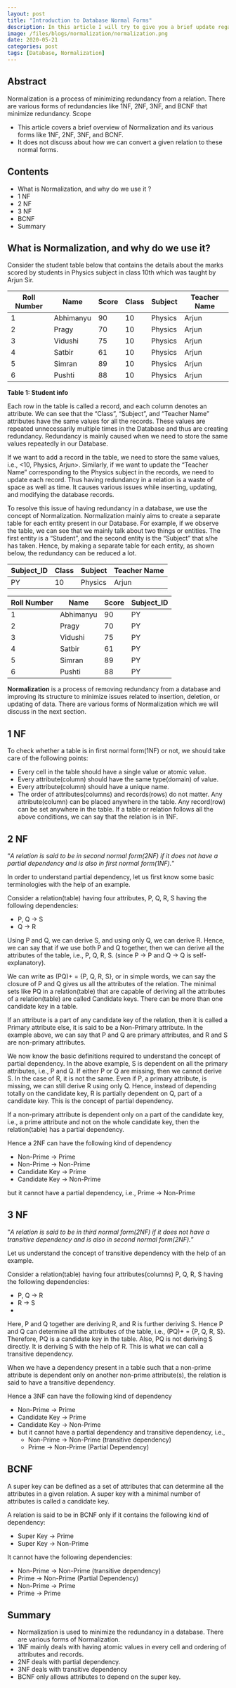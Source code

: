 ```yaml
---
layout: post
title: "Introduction to Database Normal Forms"
description: In this article I will try to give you a brief update regarding normalization in DBMS.
image: /files/blogs/normalization/normalization.png
date: 2020-05-21
categories: post
tags: [Database, Normalization]
---
```


## Abstract

Normalization is a process of minimizing redundancy from a relation. There are various forms of redundancies like 1NF, 2NF, 3NF, and BCNF that minimize redundancy. 
Scope

*	This article covers a brief overview of Normalization and its various forms like 1NF, 2NF, 3NF, and BCNF.
*	It does not discuss about how we can convert a given relation to these normal forms.

## Contents

*	What is Normalization, and why do we use it ?
*	1 NF
*	2 NF
*	3 NF
*	BCNF
*	Summary

## What is Normalization, and why do we use it?

Consider the student table below that contains the details about the marks scored by students in Physics subject in class 10th which was taught by Arjun Sir. 

|Roll Number  |	Name        |Score	     |Class        |Subject	    |Teacher Name |
| ----------- | ----------- |----------- | ----------- |----------- | ----------- |
| 1	          |Abhimanyu	|90	         |10	       |Physics	    |Arjun        |
| 2	          |Pragy	    |70	         |10	       |Physics     |Arjun        |
| 3	          |Vidushi	    |75	         |10	       |Physics     |Arjun        |
| 4	          |Satbir	    |61	         |10	       |Physics	    |Arjun        |
| 5	          |Simran	    |89	         |10	       |Physics	    |Arjun        |
| 6	          |Pushti	    |88	         |10	       |Physics	    |Arjun        |

**Table 1: Student info**

Each row in the table is called a record, and each column denotes an attribute. We can see that the “Class”, “Subject”, and “Teacher Name” attributes have the same values for all the records. These values are repeated unnecessarily multiple times in the Database and thus are creating redundancy. Redundancy is mainly caused when we need to store the same values repeatedly in our Database.

If we want to add a record in the table, we need to store the same values, i.e., <10, Physics, Arjun>. Similarly, if we want to update the “Teacher Name” corresponding to the Physics subject in the records, we need to update each record. Thus having redundancy in a relation is a waste of space as well as time. It causes various issues while inserting, updating, and modifying the database records. 

To resolve this issue of having redundancy in a database, we use the concept of Normalization. Normalization mainly aims to create a separate table for each entity present in our Database. For example, if we observe the table, we can see that we mainly talk about two things or entities. The first entity is a “Student”, and the second entity is the “Subject” that s/he has taken. Hence, by making a separate table for each entity, as shown below, the redundancy can be reduced a lot.

|Subject_ID|	Class	|Subject|	Teacher Name|
| ----------- | ----------- |----------- | ----------- |
|PY	|10	|Physics	|Arjun|
 
 
|Roll Number  |	Name	    |Score       |	Subject_ID|
| ----------- | ----------- |----------- | ----------- | 
|1	|Abhimanyu	|90	|PY|
|2	|Pragy	    |70	|PY|
|3	|Vidushi	|75	|PY|
|4	|Satbir	    |61	|PY|
|5	|Simran	    |89	|PY|
|6	|Pushti	    |88	|PY|

**Normalization** is a process of removing redundancy from a database and improving its structure to minimize issues related to insertion, deletion, or updating of data. There are various forms of Normalization which we will discuss in the next section. 

## 1 NF

To check whether a table is in first normal form(1NF) or not, we should take care of the following points:
*	Every cell in the table should have a single value or atomic value.
*	Every attribute(column) should have the same type(domain) of value. 
*	Every attribute(column) should have a unique name.
*	The order of attributes(columns) and records(rows) do not matter. Any attribute(column) can be placed anywhere in the table. Any record(row) can be set anywhere in the table.
If a table or relation follows all the above conditions, we can say that the relation is in 1NF. 

## 2 NF

“*A relation is said to be in second normal form(2NF) if it does not have a partial dependency and is also in first normal form(1NF).*” 

In order to understand partial dependency, let us first know some basic terminologies with the help of an example. 

Consider a relation(table) having four attributes, P, Q, R, S having the following dependencies:
*	P, Q -> S
*	Q -> R

Using P and Q, we can derive S, and using only Q, we can derive R. Hence, we can say that if we use both P and Q together, then we can derive all the attributes of the table, i.e., P, Q, R, S. (since P -> P and Q -> Q is self-explanatory). 

We can write as (PQ)+ = {P, Q, R, S}, or in simple words, we can say the closure of P and Q gives us all the attributes of the relation. The minimal sets like PQ in a relation(table) that are capable of deriving all the attributes of a relation(table) are called Candidate keys. There can be more than one candidate key in a table. 

If an attribute is a part of any candidate key of the relation, then it is called a Primary attribute else, it is said to be a Non-Primary attribute. In the example above, we can say that P and Q are primary attributes, and R and S are non-primary attributes.

We now know the basic definitions required to understand the concept of partial dependency. In the above example, S is dependent on all the primary attributes, i.e., P and Q. If either P or Q are missing, then we cannot derive S. In the case of R, it is not the same. Even if P, a primary attribute, is missing, we can still derive R using only Q. Hence, instead of depending totally on the candidate key, R is partially dependent on Q, part of a candidate key. This is the concept of partial dependency. 

If a non-primary attribute is dependent only on a part of the candidate key, i.e., a prime attribute and not on the whole candidate key, then the relation(table) has a partial dependency. 

Hence a 2NF can have the following kind of dependency
* Non-Prime -> Prime
* Non-Prime -> Non-Prime
* Candidate Key -> Prime
* Candidate Key -> Non-Prime

but it cannot have a partial dependency, i.e.,  Prime -> Non-Prime

## 3 NF

“*A relation is said to be in third normal form(2NF) if it does not have a transitive dependency and is also in second normal form(2NF).*” 

Let us understand the concept of transitive dependency with the help of an example. 

Consider a relation(table) having four attributes(columns) P, Q, R, S having the following dependencies:
*	P, Q -> R
*	R -> S
*	
Here, P and Q together are deriving R, and R is further deriving S. Hence P and Q can determine all the attributes of the table, i.e., (PQ)+ = {P, Q, R, S}. Therefore, PQ is a candidate key in the table. Also, PQ is not deriving S directly. It is deriving S with the help of R. This is what we can call a transitive dependency.

When we have a dependency present in a table such that a non-prime attribute is dependent only on another non-prime attribute(s), the relation is said to have a transitive dependency. 

Hence a 3NF can have the following kind of dependency
* Non-Prime -> Prime
* Candidate Key -> Prime
* Candidate Key -> Non-Prime
* but it cannot have a partial dependency and transitive dependency, i.e., 
  * Non-Prime -> Non-Prime (transitive dependency)
  * Prime -> Non-Prime (Partial Dependency)
  
## BCNF

A super key can be defined as a set of attributes that can determine all the attributes in a given relation. A super key with a minimal number of attributes is called a candidate key.

A relation is said to be in BCNF only if it contains the following kind of dependency:
* Super Key -> Prime
* Super Key -> Non-Prime

It cannot have the following dependencies:
* Non-Prime -> Non-Prime (transitive dependency)
* Prime -> Non-Prime (Partial Dependency)
* Non-Prime -> Prime
* Prime -> Prime

## Summary

*	Normalization is used to minimize the redundancy in a database. There are various forms of Normalization. 
*	1NF mainly deals with having atomic values in every cell and ordering of attributes and records. 
*	2NF deals with partial dependency. 
*	3NF deals with transitive dependency 
*	BCNF only allows attributes to depend on the super key.




